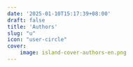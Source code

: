 ```yaml
---
date: '2025-01-10T15:17:39+08:00'
draft: false
title: 'Authors'
slug: "u"
icon: "user-circle"
cover:
    image: island-cover-authors-en.png
---
```

